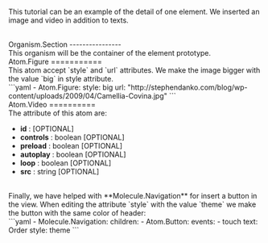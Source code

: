 This tutorial can be an example of the detail of one element. We inserted an image and video in addition to texts.

<br>
Organism.Section
----------------

<br>
This organism will be the container of the element prototype.

<br>
Atom.Figure
===========

<br>
This atom accept `style` and `url` attributes. We make the image bigger with the value `big` in style attribute.

<br>
```yaml
  - Atom.Figure:
    style: big
    url: "http://stephendanko.com/blog/wp-content/uploads/2009/04/Camellia-Covina.jpg"
    ```

<br>
Atom.Video
==========

<br>
The attribute of this atom are:

 * **id** : [OPTIONAL]
 * **controls** : boolean [OPTIONAL]
 * **preload** : boolean [OPTIONAL]
 * **autoplay** : boolean [OPTIONAL]
 * **loop** : boolean [OPTIONAL]
 * **src** : string [OPTIONAL]

<br>
Finally, we have helped with **Molecule.Navigation** for insert a button in the view. When editing the attribute `style` with the value `theme` we make the button with the same color of header:

<br>
 ```yaml
   - Molecule.Navigation:
      children:
        - Atom.Button:
            events:
              - touch
            text: Order
            style: theme
 ```
